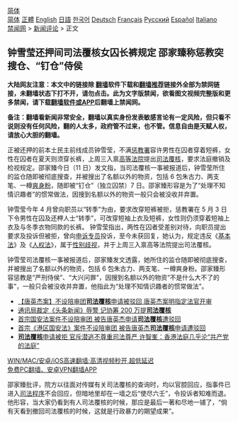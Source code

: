 <!-- 面包屑导航 --> <div class="breadcrumb"><!-- GTranslate: https://gtranslate.io/ -->  <div class="switcher notranslate">  <div class="selected">  <a href="#" onclick="return false;"> 简体</a>  </div>  <div class="option">  <a href="https://www.bannedbook.org" onclick="doGTranslate('zh-CN|zh-CN');jQuery('div.switcher div.selected a').html(jQuery(this).html());return false;" title="简体中文" class="nturl selected"> 简体</a>  <a href="https://www.bannedbook.org/zh-tw/" onclick="doGTranslate('zh-CN|zh-TW');jQuery('div.switcher div.selected a').html(jQuery(this).html());return false;" title="繁體中文" class="nturl"> 正體</a>  <a href="https://www.bannedbook.org/en/" onclick="doGTranslate('zh-CN|en');jQuery('div.switcher div.selected a').html(jQuery(this).html());return false;" title="English" class="nturl"> English</a>  <a href="https://www.bannedbook.org/ja/" onclick="doGTranslate('zh-CN|ja');jQuery('div.switcher div.selected a').html(jQuery(this).html());return false;" title="日本語" class="nturl"> 日語</a>  <a href="https://www.bannedbook.org/ko/" onclick="doGTranslate('zh-CN|ko');jQuery('div.switcher div.selected a').html(jQuery(this).html());return false;" title="한국어" class="nturl"> 한국어</a>  <a href="https://www.bannedbook.org/de/" onclick="doGTranslate('zh-CN|de');jQuery('div.switcher div.selected a').html(jQuery(this).html());return false;" title="Deutsch" class="nturl"> Deutsch</a>  <a href="https://www.bannedbook.org/fr/" onclick="doGTranslate('zh-CN|fr');jQuery('div.switcher div.selected a').html(jQuery(this).html());return false;" title="Français" class="nturl"> Français</a>  <a href="https://www.bannedbook.org/ru/" onclick="doGTranslate('zh-CN|ru');jQuery('div.switcher div.selected a').html(jQuery(this).html());return false;" title="Русский" class="nturl"> Русский</a>  <a href="https://www.bannedbook.org/es/" onclick="doGTranslate('zh-CN|es');jQuery('div.switcher div.selected a').html(jQuery(this).html());return false;" title="Español" class="nturl"> Español</a>  <a href="https://www.bannedbook.org/it/" onclick="doGTranslate('zh-CN|it');jQuery('div.switcher div.selected a').html(jQuery(this).html());return false;" title="Italiano" class="nturl"> Italiano</a>  </div>  </div>      <div class='breadcrumb-sub'><!-- Breadcrumb NavXT 6.3.0 --> <a href="https://www.bannedbook.org/" class="home">禁闻网</a> &gt; <a href="https://www.bannedbook.org/bnews/comments/" class="category">新闻评论</a> &gt; 正文</div></div><h2>钟雪莹还押间司法覆核女囚长裤规定 邵家臻称惩教突搜仓、“钉仓”侍侯</h2> <p class="notice"><b>大陆网友注意：本文中的链接除 <a href="https://github.com/bannedbook/fanqiang" >翻墙</a>软件下载和<a href="https://github.com/killgcd/justmysocks/blob/master/README.md">翻墙推荐</a>链接外全部为禁网链接，未翻墙状态下打不开，请勿点击。此为文字版禁闻，欲看图文视频完整版和更多禁闻，请下载<a href="https://github.com/bannedbook/fanqiang">翻墙软件或APP</a>后翻墙上禁闻网。</p><p>备注：翻墙看新闻非常安全，翻墙以真实身份发表敏感言论有一定风险，但只看不说则没有任何风险，翻的人太多，政府管不过来，也不管。信息自由是天赋人权，请放心大胆的翻墙。</b></p>  <div class="entry">  <p>正被还押的前本土民主前线成员钟雪莹，不满<a href="https://www.bannedbook.org/bnews/tag/%E6%83%A9%E6%95%99%E7%BD%B2/" class="st_tag internal_tag" rel="tag" title="标签 惩教署 下的日志">惩教署</a>容许男性在囚者穿着短裤，女性在囚者在夏天则须穿长裤，上周三入禀<a href="https://www.bannedbook.org/bnews/tag/%E9%AB%98%E7%AD%89%E6%B3%95%E9%99%A2/" class="st_tag internal_tag" rel="tag" title="标签 高等法院 下的日志">高等法院</a>提出<a href="https://www.bannedbook.org/bnews/tag/%e5%8f%b8%e6%b3%95%e8%a6%86%e6%a0%b8/" class="st_tag internal_tag" rel="tag" title="标签 司法覆核 下的日志">司法覆核</a>，要求法庭撤销及检视规定。邵家臻今日（11 日）发文指，当司法覆核一事被报道后，钟雪莹所住的监仓随即被彻底搜查，并被搜出了名额以外的物资，包括 6 包朱古力、两支笔、一樽<a href="https://www.bannedbook.org/bnews/tag/%E7%88%BD%E8%BA%AB%E7%B2%89/" class="st_tag internal_tag" rel="tag" title="标签 爽身粉 下的日志">爽身粉</a>，随即被“钉仓”（独立囚禁）7 日。邵家臻形容是为了“处理不知情识趣者”的惯常做法，因搜到名额以外的物资一般只会被没收并弃置。</p> <p>钟雪莹今年 4 月曾向职员以“转季”为由，要求改穿短裤被拒，惩教署在 5 月 3 日下令男性在囚及还柙人士“转季”，可改穿短袖上衣及短裤，女性则仍须穿着短袖上衣及与冬季衣物同款的长裤。 钟雪莹指出，两性在囚者受差别对待，向职员提出要求及投诉但被拒，曾向<a href="https://www.bannedbook.org/bnews/tag/%E7%94%B3%E8%AF%89%E4%B8%93%E5%91%98/" class="st_tag internal_tag" rel="tag" title="标签 申诉专员 下的日志">申诉专员</a>投诉，至今未获回复，她认为，规定违反《<a href="https://www.bannedbook.org/bnews/tag/%e5%9f%ba%e6%9c%ac%e6%b3%95/" class="st_tag internal_tag" rel="tag" title="标签 基本法 下的日志">基本法</a>》及《<a href="https://www.bannedbook.org/bnews/tag/%E4%BA%BA%E6%9D%83%E6%B3%95/" class="st_tag internal_tag" rel="tag" title="标签 人权法 下的日志">人权法</a>》，属于<a href="https://www.bannedbook.org/bnews/tag/%E6%80%A7%E5%88%AB%E6%AD%A7%E8%A7%86/" class="st_tag internal_tag" rel="tag" title="标签 性别歧视 下的日志">性别歧视</a>，并于上周三入禀高等法院提出司法覆核。 </p>  <p>钟雪莹司法覆核一事被报道后，邵家臻发文透露，她所住的监仓随即被彻底搜查，并被搜出了名额以外的物资，包括 6 包朱古力、两支笔、一樽爽身粉。邵家臻形容惩教是“严刑侍侯”、“大兴问罪”，因搜到名额以外的物资“不是什么大不了的事”，一般只会被没收并弃置，他指此为“处理不知情识趣者的惯常做法”。</p> <ul class='op-related-articles' title='相关阅读'> <li><a href='https://www.bannedbook.org/bnews/headline/20210622/1572015.html' target='_blank'>【唐英杰案】不设陪审团<b>司法覆核</b>申请被驳回 唐英杰案明指定法官开审</a></li> <li><a href='https://www.bannedbook.org/bnews/comments/20210601/1558118.html' target='_blank'>通讯局裁定《头条新闻》辱警 记协筹 200 万提<b>司法覆核</b></a></li> <li><a href='https://www.bannedbook.org/bnews/headline/20210520/1550397.html' target='_blank'>首宗国安法案件不设陪审团 被告唐英杰申请<b>司法覆核</b>遭驳回</a></li> <li><a href='https://www.bannedbook.org/bnews/headline/20210520/1550287.html' target='_blank'>首宗《港区国安法》案件不设陪审团 被告唐英杰<b>司法覆核</b>申请遭驳回</a></li> <li><a href='https://www.bannedbook.org/bnews/comments/20210509/1542527.html' target='_blank'><b>司法覆核</b>申请被拒 官斥潜逃不尊重司法尊严 许智峯：香港法庭几乎沦“共产党的法庭”</a></li> </ul> <p class="texttj"> <a href="https://github.com/bannedbook/fanqiang/wiki/V2ray%E6%9C%BA%E5%9C%BA" target="_blank">WIN/MAC/安卓/iOS高速翻墙:高清视频秒开,超低延迟</a><br/> <a href="https://github.com/bannedbook/fanqiang/wiki/%E7%A6%81%E9%97%BB%E7%BD%91%E5%AE%89%E5%8D%93%E7%BF%BB%E5%A2%99%E6%96%B0%E9%97%BBAPP" target="_blank">免费PC翻墙、安卓VPN翻墙APP</a></p> <p>邵家臻批评，院方以往面对传媒有关司法覆核的查询时，均以官腔回应，指事件已进入<a href="https://www.bannedbook.org/bnews/tag/%E5%8F%B8%E6%B3%95%E7%A8%8B%E5%BA%8F/" class="st_tag internal_tag" rel="tag" title="标签 司法程序 下的日志">司法程序</a>不会回应，但暗地里却在一墙之后“使尽六壬”，令投诉者知难而退。他形容，当大家仍看到有人司法覆核的时候，那应是最后一著和尽地一铺了，“倘有天看到撤回司法覆核的时候，这就是行政暴力的期望成果”。</p><a name='sharetosocial'></a>  <div style="margin-bottom:5px;padding-bottom:5px;clear:both"> <div id="archive-pix-1" class="banner-ads"> <!-- AuctionX Display platform tag START --> <div id="26318x728x90x621x_ADSLOT2" clicktrack="%%CLICK_URL_ESC%%"></div> <!-- AuctionX Display platform tag END --> </div> <div id="archive-pix-2" class="banner-ads"> <!-- AuctionX Display platform tag START --> <div id="26315x300x250x621x_ADSLOT2" clicktrack="%%CLICK_URL_ESC%%"></div> <!-- AuctionX Display platform tag END --> </div> </div>  <div id="archive-pix-1" class="banner-ads"> <!-- AuctionX Display platform tag START --> <div id="26318x728x90x621x_ADSLOT3" clicktrack="%%CLICK_URL_ESC%%"></div> <!-- AuctionX Display platform tag END --> </div> </div><!--END ENTRY--> 
